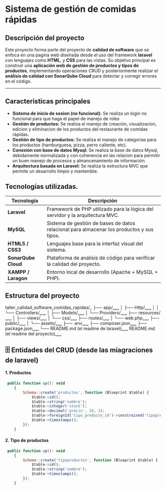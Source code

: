 # Sistema de gestión de comidas rápidas
## Descripción del proyecto

Este proyecto forma parte del proyecto de **calidad de software** que se enfoca en una pagina web diseñada desde el uso del framework **laravel** con lenguajes como **HTML**, y **CSS** para las vistas.
Su objetivo principal es construir una **aplicación web de gestión de productos y tipos de productos**, implementando operaciones CRUD y posteriormente realizar el **análisis de calidad con SonarQube Cloud** para detectar y corregir errores en el código.

---

## Caracteristicas principales

- **Sistema de inicio de sesion (no funcional):** Se realiza un login no funcional para que haga el papel de manejo de roles 
- **Gestión de productos:** Se realiza el manejo de creación, visualizacion, edicion y eliminacion de los productos del restaurante de comidas rápidas.
- **Gestión de tipo de productos:** Se realiza el manejo de categorias para los productos (hamburguesa, pizza, perro caliente, etc).
- **Conexión con base de datos Mysql:** Se realiza la base de datos Mysql, debidamente normalizada y con coherencia en las relacion para permitir un buen manejo de procesos y almancenamiento de información.
- **Arquitectura basada en Laravel:** Se realiza la estructura MVC que permite un desarrollo limpio y mantenible.

## Tecnologías utilizadas.

| Tecnología | Descripción |
|-------------|--------------|
| **Laravel** | Framework de PHP utilizado para la lógica del servidor y la arquitectura MVC. |
| **MySQL** | Sistema de gestión de bases de datos relacional para almacenar los productos y sus tipos. |
| **HTML5 / CSS3** | Lenguajes base para la interfaz visual del sistema. |
| **SonarQube Cloud** | Plataforma de análisis de código para verificar la calidad del proyecto. |
| **XAMPP / Laragon** | Entorno local de desarrollo (Apache + MySQL + PHP). |

## Estructura del proyecto

taller_calidad_software_comidas_rapidas/_
├── app/␣␣
│ ├── Http/␣␣
│ │ └── Controllers/␣␣
│ ├── Models/␣␣
│ └── Providers/␣␣
├── resources/␣␣
│ ├── views/␣␣
│ └── css/␣␣
├── routes/␣␣
│ └── web.php␣␣
├── public/␣␣
│ └── assets/␣␣
├── .env␣␣
├── composer.json␣␣
├── package.json␣␣
└── README.md (el readme de laravel)␣␣
README.md (el readme del proyecto)␣␣

## 🗄️ Entidades del CRUD (desde las miagraciones de laravel)

#### 1. Productos 
```javascript
 public function up(): void
    {
        Schema::create('productos', function (Blueprint $table) {
            $table->id();
            $table->string('nombre');
            $table->integer('stock');
            $table->decimal('precio', 10, 2);
            $table->foreignId('tipo_producto_id')->constrained('tipoproductos')->onDelete('cascade');
            $table->timestamps();
        });
    }
```

#### 2. Tipo de productos
```javascript
 public function up(): void
    {
        Schema::create('tipoproductos', function (Blueprint $table) {
            $table->id();
            $table->string('nombre');
            $table->timestamps();
        });
    }
```

